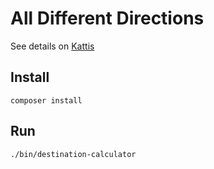 # All Different Directions

See details on [Kattis](https://open.kattis.com/problems/alldifferentdirections)  

## Install
```composer install```  

## Run
```./bin/destination-calculator```  
